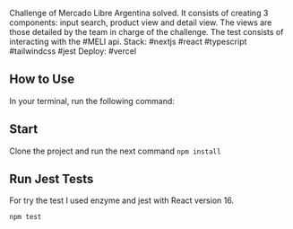 Challenge of Mercado Libre Argentina solved.
It consists of creating 3 components: input search, product view and detail view. The views are those detailed by the team in charge of the challenge. The test consists of interacting with the #MELI api.
Stack: #nextjs #react #typescript #tailwindcss #jest
Deploy: #vercel

## How to Use

In your terminal, run the following command:

## Start

Clone the project and run the next command ```npm install ```

## Run Jest Tests
For try the test  I used enzyme and jest with React version 16.

```bash
npm test
```
